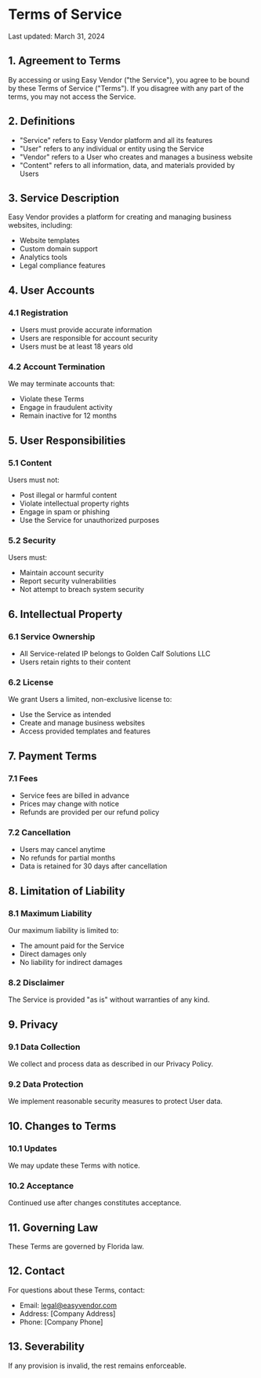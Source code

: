 # Terms of Service

Last updated: March 31, 2024

## 1. Agreement to Terms

By accessing or using Easy Vendor ("the Service"), you agree to be bound by these Terms of Service ("Terms"). If you disagree with any part of the terms, you may not access the Service.

## 2. Definitions

- "Service" refers to Easy Vendor platform and all its features
- "User" refers to any individual or entity using the Service
- "Vendor" refers to a User who creates and manages a business website
- "Content" refers to all information, data, and materials provided by Users

## 3. Service Description

Easy Vendor provides a platform for creating and managing business websites, including:

- Website templates
- Custom domain support
- Analytics tools
- Legal compliance features

## 4. User Accounts

### 4.1 Registration

- Users must provide accurate information
- Users are responsible for account security
- Users must be at least 18 years old

### 4.2 Account Termination

We may terminate accounts that:

- Violate these Terms
- Engage in fraudulent activity
- Remain inactive for 12 months

## 5. User Responsibilities

### 5.1 Content

Users must not:

- Post illegal or harmful content
- Violate intellectual property rights
- Engage in spam or phishing
- Use the Service for unauthorized purposes

### 5.2 Security

Users must:

- Maintain account security
- Report security vulnerabilities
- Not attempt to breach system security

## 6. Intellectual Property

### 6.1 Service Ownership

- All Service-related IP belongs to Golden Calf Solutions LLC
- Users retain rights to their content

### 6.2 License

We grant Users a limited, non-exclusive license to:

- Use the Service as intended
- Create and manage business websites
- Access provided templates and features

## 7. Payment Terms

### 7.1 Fees

- Service fees are billed in advance
- Prices may change with notice
- Refunds are provided per our refund policy

### 7.2 Cancellation

- Users may cancel anytime
- No refunds for partial months
- Data is retained for 30 days after cancellation

## 8. Limitation of Liability

### 8.1 Maximum Liability

Our maximum liability is limited to:

- The amount paid for the Service
- Direct damages only
- No liability for indirect damages

### 8.2 Disclaimer

The Service is provided "as is" without warranties of any kind.

## 9. Privacy

### 9.1 Data Collection

We collect and process data as described in our Privacy Policy.

### 9.2 Data Protection

We implement reasonable security measures to protect User data.

## 10. Changes to Terms

### 10.1 Updates

We may update these Terms with notice.

### 10.2 Acceptance

Continued use after changes constitutes acceptance.

## 11. Governing Law

These Terms are governed by Florida law.

## 12. Contact

For questions about these Terms, contact:

- Email: legal@easyvendor.com
- Address: [Company Address]
- Phone: [Company Phone]

## 13. Severability

If any provision is invalid, the rest remains enforceable.
